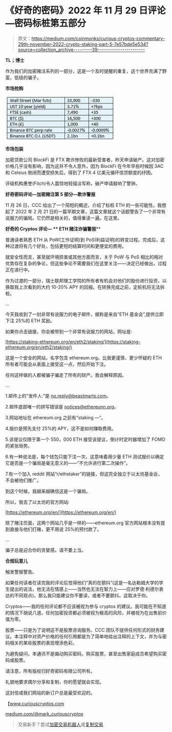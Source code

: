 # 《好奇的密码》2022 年 11 月 29 日评论—密码标桩第五部分

> 原文：<https://medium.com/coinmonks/curious-cryptos-commentary-29th-november-2022-crypto-staking-part-5-7e57bde5e534?source=collection_archive---------39----------------------->

**TL；博士**

作为我们的加密赌注系列的一部分，这是一个及时提醒的重复，这个世界充满了野蛮，低级的骗子。

**市场抢购**

![](img/ccb84eb9709b5a721ec82ba4adb9e7be.png)

**市场包装**

加密贷款公司 BlockFi 是 FTX 欺诈惨败的最新受害者，昨天申请破产。这对加密价格几乎没有影响，因为这并不令人意外，因为 BlockFi 在今年早些时候因 3AC 和 Celsius 倒闭而遭受损失后，得到了 FTX 4 亿美元循环信贷额度的纾困。

评级机构惠誉(Fitch)令人震惊地轻描淡写称，破产申请敲响了警钟。

**好奇密码评论—加密赌注第 5 部分—欺诈警报**

11 月 26 日，CCC 给出了一个简短的概述，介绍了标桩 ETH 的一些可能性。我想起了 2022 年 2 月 21 日的一篇早期文章，这篇文章就这个话题警告了一个非常有说服力的骗局。它仍然是相关的，值得重读一遍。在这里。

**好奇的 Cryptos 评论— ** ETH 赌注诈骗警报****

普通读者熟悉 ETH 从 PoW(工作证明)到 PoS(利益证明)的转变过程。完成后，这种过渡将有几个好处，包括更短的结算时间和更便宜的费用。

就安全性而言，甚至就环境损害或其他方面而言，关于 PoW 与 PoS 相比的相对优势存在复杂的争论，但这些争论不需要我们在这里关注——决定已经做出，过程正在进行中。

作为过渡的一部分，瑞士联邦理工学院的所有者有机会对他们的股份进行投资，以换取我上次看到的大约 10-20% APY 的回报。在转换完成之前，定桩机将无法拆桩。

…

今天我收到了一封非常有说服力的电子邮件，据称是来自“ETH 基金会”,提供立即下注 25%的 ETH 奖励。

如果你点击链接，你会被带到一个非常有说服力的网站，网址是:

[https://staking-ethereum.org/en/eth2/staking/](https://staking-ethereum.org/en/eth2/staking/)

这是一个安全的网站，名字包含 ethereum.org。比我更谨慎、更少怀疑的 ETH 所有者可能会从表面上接受这一点，然后开始下注。

任何这样做的人都被骗子骗走了所有的财产。我会解释原因。

…

1.邮件上的“发件人:”是 no.reply@beastmarts.com。

2.邮件底部唯一的拼写错误是 notices@ethereunn.org。

3.网站地址在 ethereum.org 之前有“staking —”。

4.报价是预先支付 25%的 APY，这不是如何赚取费用。

5.该提议仅限于第一个 550，000 ETH 接受该提议，倒计时定时器增加了 FOMO 的紧张局势。

6.有一种说法是，每个钱包只能下注一次，这意味着用少量 ETH 测试报价以确定它是否是一个骗局是毫无意义的——“不允许进行第二次操作”。

7.有一个加入 reddit 网站“r/ethstaker”的链接，但这完全独立于以太坊基金会，不会被他们推广。

到这个时候，我越来越确信这是一个骗局。

所以，我去了以太坊的官方网站:

[https://ethereum.org/en/](https://ethereum.org/en/)

除了赌注页面，这两个网站几乎是一样的——ethereum.org 官方网站根本没有提到直接与他们打赌，更不用说 25%的预付款了。

…

骗子总是迎合你的贪婪感。请不要上当。

**合规玩意儿**

触发警报警告。

如果任何读者在读完我的评论后觉得他们“真的在颤抖”(这是一名达勒姆大学的学生提出的说法，他无法在情感上——当然也无法在智力上——应对罗德·利德尔表达的不同观点)，那么我只能建议你不要读，或者不要颤抖。这取决于你。

Cryptos——我的任何评论都不应该被视为参与 cryptos 的建议。我可能在不知道的情况下胡说八道。任何加密投资都必须被视为极高的风险，并被视为在出售前价值为零。

股票——只是为了说明这不是股票咨询服务。CCC 团队不提供任何形式的财务建议。本注释中对资产价格的任何引用都是为了简单地给出注释的上下文，并为与密码相关的某些股票的表现增添色彩。

为避免疑问，本通讯不是煽动购买密码，购买股票，甚至出售家庭成员希望购买密码或股票。

请注意，所有版权归好奇密码有限公司所有。

礼貌地要求偶尔分享和复制，你的愿望就会实现。

这封信或我们网站的新订户总是最受欢迎的。

【www.curiouscryptos.com 

[medium.com/@mark_curiouscryptos](mailto:medium.com/@mark_curiouscryptos)

> 交易新手？尝试[加密交易机器人](/coinmonks/crypto-trading-bot-c2ffce8acb2a)或[复制交易](/coinmonks/top-10-crypto-copy-trading-platforms-for-beginners-d0c37c7d698c)